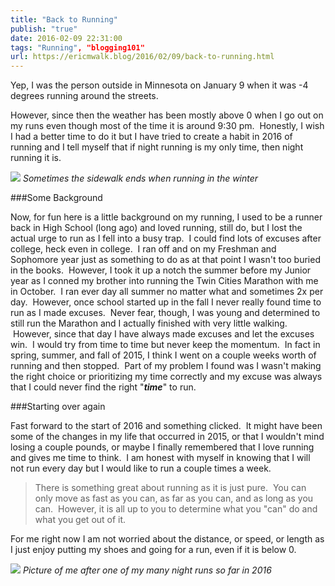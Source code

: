 ```yaml
---
title: "Back to Running"
publish: "true"
date: 2016-02-09 22:31:00
tags: "Running", "blogging101"
url: https://ericmwalk.blog/2016/02/09/back-to-running.html
---
```


Yep, I was the person outside in Minnesota on January 9 when it was -4 degrees running around the streets.

However, since then the weather has been mostly above 0 when I go out on my runs even though most of the time it is around 9:30 pm.  Honestly, I wish I had a better time to do it but I have tried to create a habit in 2016 of running and I tell myself that if night running is my only time, then night running it is.

![](https://ericmwalk.blog/uploads/2021/6c74562864.jpg)
*Sometimes the sidewalk ends when running in the winter*

###Some Background

Now, for fun here is a little background on my running, I used to be a runner back in High School (long ago) and loved running, still do, but I lost the actual urge to run as I fell into a busy trap.  I could find lots of excuses after college, heck even in college.  I ran off and on my Freshman and Sophomore year just as something to do as at that point I wasn't too buried in the books.  However, I took it up a notch the summer before my Junior year as I conned my brother into running the Twin Cities Marathon with me in October.  I ran ever day all summer no matter what and sometimes 2x per day.  However, once school started up in the fall I never really found time to run as I made excuses.  Never fear, though, I was young and determined to still run the Marathon and I actually finished with very little walking.  However, since that day I have always made excuses and let the excuses win.  I would try from time to time but never keep the momentum.  In fact in spring, summer, and fall of 2015, I think I went on a couple weeks worth of running and then stopped.  Part of my problem I found was I wasn't making the right choice or prioritizing my time correctly and my excuse was always that I could never find the right "***time***" to run.

###Starting over again

Fast forward to the start of 2016 and something clicked.  It might have been some of the changes in my life that occurred in 2015, or that I wouldn't mind losing a couple pounds, or maybe I finally remembered that I love running and gives me time to think.  I am honest with myself in knowing that I will not run every day but I would like to run a couple times a week.

>There is something great about running as it is just pure.  You can only move as fast as you can, as far as you can, and as long as you can.  However, it is all up to you to determine what you "can" do and what you get out of it.

For me right now I am not worried about the distance, or speed, or length as I just enjoy putting my shoes and going for a run, even if it is below 0.

![](https://ericmwalk.blog/uploads/2021/36c9b1f4e3.jpg)
*Picture of me after one of my many night runs so far in 2016*